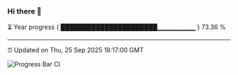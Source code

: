 ### Hi there 👋

⏳ Year progress { ██████████████████████▁▁▁▁▁▁▁▁ } 73.36 %

---

⏰ Updated on Thu, 25 Sep 2025 18:17:00 GMT

![Progress Bar CI](https://github.com/Shyam-Makwana/GitHub-Actions-Demo/workflows/Progress%20Bar%20CI/badge.svg)
